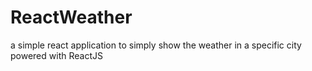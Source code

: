 # ReactWeather
a simple react application to simply show the weather in a specific city powered with ReactJS
